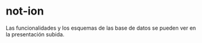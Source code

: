 # not-ion
Las funcionalidades y los esquemas de las base de datos se pueden ver en la presentación subida.
